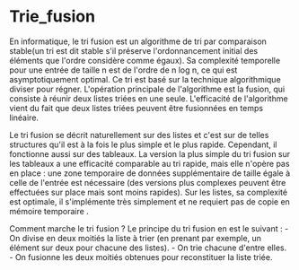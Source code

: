 # Trie_fusion
En informatique, le tri fusion est un algorithme de tri par comparaison stable(un tri est dit stable s'il préserve l'ordonnancement initial des éléments que l'ordre considère comme égaux).
Sa complexité temporelle pour une entrée de taille n est de l'ordre de n log n, ce qui est asymptotiquement optimal.
Ce tri est basé sur la technique algorithmique diviser pour régner. 
L'opération principale de l'algorithme est la fusion, qui consiste à réunir deux listes triées en une seule. 
L'efficacité de l'algorithme vient du fait que deux listes triées peuvent être fusionnées en temps linéaire.

Le tri fusion se décrit naturellement sur des listes et c'est sur de telles structures qu'il est à la fois le plus simple et le plus rapide.
Cependant, il fonctionne aussi sur des tableaux. La version la plus simple du tri fusion sur les tableaux a une efficacité comparable au tri rapide,
mais elle n'opère pas en place : une zone temporaire de données supplémentaire de taille égale à celle de l'entrée est nécessaire
(des versions plus complexes peuvent être effectuées sur place mais sont moins rapides). Sur les listes, sa complexité est optimale,
il s'implémente très simplement et ne requiert pas de copie en mémoire temporaire .

  Comment marche le tri fusion ?
Le principe du tri fusion en est le suivant :
    - On divise en deux moitiés la liste à trier (en prenant par exemple, un élément sur deux pour chacune des listes). 
    - On trie chacune d'entre elles.
    - On fusionne les deux moitiés obtenues pour reconstituer la liste triée.
